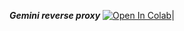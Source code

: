 ***Gemini reverse proxy*** [![Open In Colab](https://colab.research.google.com/assets/colab-badge.svg)](https://colab.research.google.com/github/vital121/gemini-proxy/blob/main/ngrok_gemini.ipynb)|
